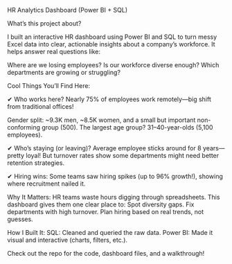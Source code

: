 HR Analytics Dashboard (Power BI + SQL)

What’s this project about?

I built an interactive HR dashboard using Power BI and SQL to turn messy Excel data into clear, actionable insights about a company’s workforce. It helps answer real questions like:

Where are we losing employees?
Is our workforce diverse enough?
Which departments are growing or struggling?

Cool Things You’ll Find Here:

✔ Who works here?
Nearly 75% of employees work remotely—big shift from traditional offices!

Gender split: ~9.3K men, ~8.5K women, and a small but important non-conforming group (500).
The largest age group? 31–40-year-olds (5,100 employees).

✔ Who’s staying (or leaving)?
Average employee sticks around for 8 years—pretty loyal!
But turnover rates show some departments might need better retention strategies.

✔ Hiring wins:
Some teams saw hiring spikes (up to 96% growth!), showing where recruitment nailed it.

Why It Matters:
HR teams waste hours digging through spreadsheets. This dashboard gives them one clear place to:
Spot diversity gaps.
Fix departments with high turnover.
Plan hiring based on real trends, not guesses.

How I Built It:
SQL: Cleaned and queried the raw data.
Power BI: Made it visual and interactive (charts, filters, etc.).

Check out the repo for the code, dashboard files, and a walkthrough!
